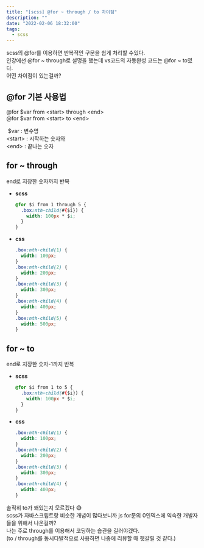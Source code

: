 ```yaml
---
title: "[scss] @for ~ through / to 차이점"
description: ""
date: "2022-02-06 18:32:00"
tags:
  - scss
---
```


scss의 @for를 이용하면 반복적인 구문을 쉽게 처리할 수있다. <br>
인강에선 @for ~ through로 설명을 했는데 vs코드의 자동완성 코드는 @for ~ to였다. <br>
어떤 차이점이 있는걸까?

## @for 기본 사용법

<div class="blockquote">
    @for $var from &lt;start&gt; through &lt;end&gt; <br>
    @for $var from &lt;start&gt; to &lt;end&gt;
</div>

&nbsp;$var : 변수명 <br>
&lt;start&gt; : 시작하는 숫자와 <br>
&lt;end&gt; : 끝나는 숫자

## for ~ through

end로 지장한 숫자까지 반복

<ul class="half_tag">
<li>
<b>scss</b>

```css
@for $i from 1 through 5 {
  .box:nth-child(#{$i}) {
    width: 100px * $i;
  }
}
```

</li>
<li>
<b>css</b>

```css
.box:nth-child(1) {
  width: 100px;
}
.box:nth-child(2) {
  width: 200px;
}
.box:nth-child(3) {
  width: 300px;
}
.box:nth-child(4) {
  width: 400px;
}
.box:nth-child(5) {
  width: 500px;
}
```

</li>
</ul>

## for ~ to

end로 지장한 숫자-1까지 반복

<ul class="half_tag">
<li>
<b>scss</b>

```css
@for $i from 1 to 5 {
  .box:nth-child(#{$i}) {
    width: 100px * $i;
  }
}
```

</li>
<li>
<b>css</b>

```css
.box:nth-child(1) {
  width: 100px;
}
.box:nth-child(2) {
  width: 200px;
}
.box:nth-child(3) {
  width: 300px;
}
.box:nth-child(4) {
  width: 400px;
}
```

</li>
</ul>

솔직히 to가 왜있는지 모르겠다 😅 <br>
scss가 자바스크립트랑 비슷한 개념이 많다보니까 js for문의 0인덱스에 익숙한 개발자들을 위해서 나온걸까? <br>
나는 주로 through를 이용해서 코딩하는 습관을 길러야겠다. <br>
(to / through를 동시다발적으로 사용하면 나중에 리뷰할 때 헷갈릴 것 같다.)
